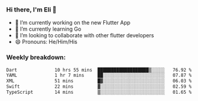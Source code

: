 ### Hi there, I'm Eli 👋
- 🔭 I’m currently working on the new Flutter App
- 🌱 I’m currently learning Go
- 🦄 I’m looking to collaborate with other flutter developers
- 😄 Pronouns: He/Him/His

### Weekly breakdown:
<!--START_SECTION:waka-->

```txt
Dart              10 hrs 55 mins  ███████████████████▒░░░░░   76.92 %
YAML              1 hr 7 mins     ██░░░░░░░░░░░░░░░░░░░░░░░   07.87 %
XML               51 mins         █▓░░░░░░░░░░░░░░░░░░░░░░░   06.03 %
Swift             22 mins         ▓░░░░░░░░░░░░░░░░░░░░░░░░   02.59 %
TypeScript        14 mins         ▒░░░░░░░░░░░░░░░░░░░░░░░░   01.65 %
```

<!--END_SECTION:waka-->
